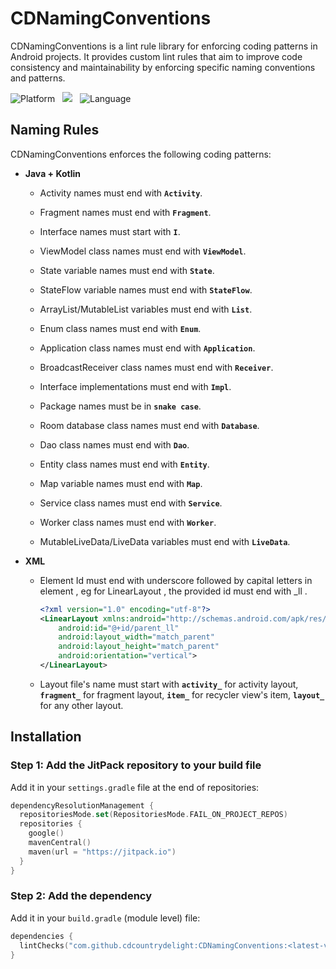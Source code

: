 # CDNamingConventions

CDNamingConventions is a lint rule library for enforcing coding patterns in Android projects. It
provides custom lint rules that aim to improve code consistency and maintainability by enforcing
specific naming conventions and patterns.

![Platform](https://img.shields.io/badge/Platform-Android-darkcyan) &nbsp;
[![](https://jitpack.io/v/cdcountrydelight/CDNamingConventions.svg)](https://jitpack.io/#cdcountrydelight/CDNamingConventions)
&nbsp;
![Language](https://img.shields.io/badge/Language-Kotlin-blue)

## Naming Rules

CDNamingConventions enforces the following coding patterns:

- **Java + Kotlin**

  - Activity names must end with **`Activity`**.

  - Fragment names must end with **`Fragment`**.

  - Interface names must start with **`I`**.

  - ViewModel class names must end with **`ViewModel`**.

  - State variable names must end with **`State`**.

  - StateFlow variable names must end with **`StateFlow`**.

  - ArrayList/MutableList variables must end with **`List`**.

  - Enum class names must end with **`Enum`**.

  - Application class names must end with **`Application`**.

  - BroadcastReceiver class names must end with **`Receiver`**.

  - Interface implementations must end with **`Impl`**.

  - Package names must be in **`snake case`**.

  - Room database class names must end with **`Database`**.

  - Dao class names must end with **`Dao`**.

  - Entity class names must end with **`Entity`**.

  - Map variable names must end with **`Map`**.

  - Service class names must end with **`Service`**.

  - Worker class names must end with **`Worker`**.

  - MutableLiveData/LiveData variables must end with **`LiveData`**.

- **XML**

  - Element Id must end with underscore followed by capital letters in element , eg for
    LinearLayout , the provided id  must end with _ll .

    ```xml
    <?xml version="1.0" encoding="utf-8"?>
    <LinearLayout xmlns:android="http://schemas.android.com/apk/res/android"
        android:id="@+id/parent_ll"
        android:layout_width="match_parent"
        android:layout_height="match_parent"
        android:orientation="vertical">
    </LinearLayout>
    ``` 

  - Layout file's name must start with  **`activity_`** for activity layout, **`fragment_`** for fragment layout, **`item_`** for recycler view's item, **`layout_`**  for any other layout.

## Installation

### Step 1: Add the JitPack repository to your build file

Add it in your `settings.gradle` file at the end of repositories:

```kotlin
dependencyResolutionManagement {
  repositoriesMode.set(RepositoriesMode.FAIL_ON_PROJECT_REPOS)
  repositories {
    google()
    mavenCentral()
    maven(url = "https://jitpack.io")
  }
}
```

### Step 2: Add the dependency

Add it in your `build.gradle` (module level) file:

```kotlin
dependencies {
  lintChecks("com.github.cdcountrydelight:CDNamingConventions:<latest-version>")
}
```
